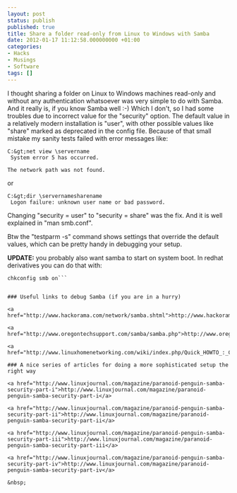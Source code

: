 ```yaml
---
layout: post
status: publish
published: true
title: Share a folder read-only from Linux to Windows with Samba
date: 2012-01-17 11:12:58.000000000 +01:00
categories:
- Hacks
- Musings
- Software
tags: []
---
```

I thought sharing a folder on Linux to Windows machines read-only and without any authentication whatsoever was very simple to do with Samba. And it really is, if you know Samba well :-) Which I don't, so I had some troubles due to incorrect value for the "security" option. The default value in a relatively modern installation is "user", with other possible values like "share" marked as deprecated in the config file. Because of that small mistake my sanity tests failed with error messages like:

```
C:&gt;net view \servername
 System error 5 has occurred.

The network path was not found.
```

or

```
C:&gt;dir \servernamesharename
 Logon failure: unknown user name or bad password.
```

Changing "security = user" to "security = share" was the fix. And it is well explained in "man smb.conf".

Btw the "testparm -s" command shows settings that override the default values, which can be pretty handy in debugging your setup.

<strong>UPDATE:</strong> you probably also want samba to start on system boot. In redhat derivatives you can do that with:

```
chkconfig smb on```


### Useful links to debug Samba (if you are in a hurry)

<a href="http://www.hackorama.com/network/samba.shtml">http://www.hackorama.com/network/samba.shtml</a>

<a href="http://www.oregontechsupport.com/samba/samba.php">http://www.oregontechsupport.com/samba/samba.php</a>

<a href="http://www.linuxhomenetworking.com/wiki/index.php/Quick_HOWTO_:_Ch12_:_Samba_Security_and_Troubleshooting">http://www.linuxhomenetworking.com/wiki/index.php/Quick_HOWTO_:_Ch12_:_Samba_Security_and_Troubleshooting</a>

### A nice series of articles for doing a more sophisticated setup the right way

<a href="http://www.linuxjournal.com/magazine/paranoid-penguin-samba-security-part-i">http://www.linuxjournal.com/magazine/paranoid-penguin-samba-security-part-i</a>

<a href="http://www.linuxjournal.com/magazine/paranoid-penguin-samba-security-part-ii">http://www.linuxjournal.com/magazine/paranoid-penguin-samba-security-part-ii</a>

<a href="http://www.linuxjournal.com/magazine/paranoid-penguin-samba-security-part-iii">http://www.linuxjournal.com/magazine/paranoid-penguin-samba-security-part-iii</a>

<a href="http://www.linuxjournal.com/magazine/paranoid-penguin-samba-security-part-iv">http://www.linuxjournal.com/magazine/paranoid-penguin-samba-security-part-iv</a>

&nbsp;
